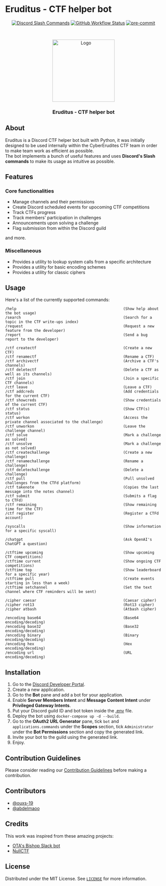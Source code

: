 # Eruditus - CTF helper bot
<p align="center">
        <a href="https://discord.com/developers/docs/interactions/slash-commands"><img src="https://img.shields.io/badge/%2F-Discord%20Slash-blue" alt="Discord Slash Commands"></a>
        <a href="https://github.com/hfz1337/Eruditus/actions"><img src="https://img.shields.io/github/actions/workflow/status/hfz1337/Eruditus/pre-commit.yml?branch=master&logo=github" alt="GitHub Workflow Status"></a>
        <a href="https://github.com/pre-commit/pre-commit"> <img alt="pre-commit" src="https://img.shields.io/badge/pre--commit-enabled-brightgreen?logo=pre-commit&logoColor=white&style=flat-square"></a>
</p>
<br/>
<p align="center">
  <img src="https://i.imgur.com/K5mNt37.jpg" alt="Logo" width="200">
  <h3 align="center">Eruditus - CTF helper bot</h3>
</p>

## About
Eruditus is a Discord CTF helper bot built with Python, it was initially designed to be
used internally within the CyberErudites CTF team in order to make team work as efficient
as possible.  
The bot implements a bunch of useful features and uses **Discord's Slash commands** to
make its usage as intuitive as possible.

## Features
### Core functionalities
- Manage channels and their permissions
- Create Discord scheduled events for upocoming CTF competitions
- Track CTFs progress
- Track members' participation in challenges
- Announcements upon solving a challenge
- Flag submission from within the Discord guild

and more.

### Miscellaneous
- Provides a utility to lookup system calls from a specific architecture
- Provides a utility for basic encoding schemes
- Provides a utility for classic ciphers

## Usage
Here's a list of the currently supported commands:
```
/help                                                (Show help about the bot usage)
/search                                              (Search for a topic in the CTF write-ups index)
/request                                             (Request a new feature from the developer)
/report                                              (Send a bug report to the developer)

/ctf createctf                                       (Create a new CTF)
/ctf renamectf                                       (Rename a CTF)
/ctf archivectf                                      (Archive a CTF's channels)
/ctf deletectf                                       (Delete a CTF as well as its channels)
/ctf join                                            (Join a specific CTF channels)
/ctf leave                                           (Leave a CTF)
/ctf addcreds                                        (Add credentials for the current CTF)
/ctf showcreds                                       (Show credentials of the current CTF)
/ctf status                                          (Show CTF(s) status)
/ctf workon                                          (Access the private channel associated to the challenge)
/ctf unworkon                                        (Leave the challenge channel)
/ctf solve                                           (Mark a challenge as solved)
/ctf unsolve                                         (Mark a challenge as not solved)
/ctf createchallenge                                 (Create a new challenge)
/ctf renamechallenge                                 (Rename a challenge)
/ctf deletechallenge                                 (Delete a challenge)
/ctf pull                                            (Pull unsolved challenges from the CTFd platform)
/ctf takenote                                        (Copies the last message into the notes channel)
/ctf submit                                          (Submits a flag to CTFd)
/ctf remaining                                       (Show remaining time for the CTF)
/ctf register                                        (Register a CTFd account)

/syscalls                                            (Show information for a specific syscall)

/chatgpt                                             (Ask OpenAI's ChatGPT a question)

/ctftime upcoming                                    (Show upcoming CTF competitions)
/ctftime current                                     (Show ongoing CTF competitions)
/ctftime top                                         (Show leaderboard for a specific year)
/ctftime pull                                        (Create events starting in less than a week)
/ctftime setchannel                                  (Set the text channel where CTF reminders will be sent)

/cipher caesar                                       (Caesar cipher)
/cipher rot13                                        (Rot13 cipher)
/cipher atbash                                       (Atbash cipher)

/encoding base64                                     (Base64 encoding/decoding)
/encoding base32                                     (Base32 encoding/decoding)
/encoding binary                                     (Binary encoding/decoding)
/encoding hex                                        (Hex encoding/decoding)
/encoding url                                        (URL encoding/decoding)
```

## Installation

1. Go to the [Discord Developer Portal](https://discord.com/developers/applications).
2. Create a new application.
3. Go to the **Bot** pane and add a bot for your application.
4. Enable **Server Members Intent** and **Message Content Intent** under
**Privileged Gateway Intents**.
5. Put your Discord guild ID and bot token inside the [.env](eruditus/.env) file.
6. Deploy the bot using `docker-compose up -d --build`.
7. Go to the **OAuth2 URL Generator** pane, tick `bot` and `applications.commands`
under the **Scopes** section, tick `Administrator` under the **Bot Permissions**
section and copy the generated link.
8. Invite your bot to the guild using the generated link.
9. Enjoy.

## Contribution Guidelines
Please consider reading our [Contribution Guidelines](.github/CONTRIBUTING.md) before
making a contribution.

## Contributors
- [@ouxs-19](https://github.com/ouxs-19)
- [@abdelmaoo](https://github.com/abdelmaoo)

## Credits
This work was inspired from these amazing projects:
- [OTA's Bishop Slack bot](https://github.com/OpenToAllCTF/OTA-Challenge-Bot)
- [NullCTF](https://github.com/NullPxl/NullCTF)

## License
Distributed under the MIT License. See [`LICENSE`](./LICENSE) for more information.
